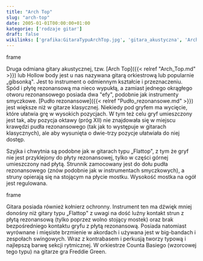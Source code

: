 ```yaml
---
title: "Arch Top"
slug: "arch-top"
date: 2005-01-01T00:00:00+01:00
kategorie: ['rodzaje gitar']
draft: false
wikilinks: ['grafika:GitaraTypuArchTop.jpg', 'gitara_akustyczna', 'Arch_Top', 'Pud%C5%82o_rezonansowe', 'pud%C5%82o_rezonansowe', 'gitara_klasyczna', 'Grafika:MostekZRegulacjaWysokosci.jpg', 'swing', 'Count_Basie', 'Freddie_Green']
---
```

frame<!-- link nie odnosił się do niczego -->

Druga odmiana gitary akustycznej<!-- link nie odnosił się do niczego -->, tzw.
[Arch Top]({{< relref "Arch_Top.md" >}}) lub Hollow body jest u nas nazywana
gitarą orkiestrową lub popularnie „gibsonką". Jest to instrument o
odmiennym kształcie i przeznaczeniu. Spód i płytę rezonansową ma nieco
wypukłą, a zamiast jednego okrągłego otworu rezonansowego posiada dwa
"efy", podobnie jak instrumenty smyczkowe. [Pudło
rezonansowe]({{< relref "Pudło_rezonansowe.md" >}}) jest większe niż w gitarze
klasycznej. Niekiedy pod gryfem ma wycięcie, które ułatwia grę w
wysokich pozycjach. W tym też celu gryf umieszczony jest tak, aby
pozycja oktawy (próg XII) nie znajdowała się w miejscu krawędzi pudła
rezonansowego<!-- link nie odnosił się do niczego --> (tak jak to występuje w
gitarach klasycznych<!-- link nie odnosił się do niczego -->), ale aby wysunięta
o dwie-trzy pozycje ułatwiała do niej dostęp.

Szyjka i chwytnia są podobne jak w gitarach typu „Flattop", z tym że
gryf nie jest przyklejony do płyty rezonansowej, tylko w części górnej
umieszczony nad płytą. Strunnik zamocowany jest do dołu pudła
rezonansowego (znów podobnie jak w instrumentach smyczkowych), a struny
opierają się na stojącym na płycie mostku. Wysokość mostka na ogół jest
regulowana.

frame<!-- link nie odnosił się do niczego -->

Gitara posiada również kołnierz ochronny. Instrument ten ma dźwięk mniej
donośny niż gitary typu „Flattop" z uwagi na dość luźny kontakt strun z
płytą rezonansową (tylko poprzez wolno stojący mostek) oraz brak
bezpośredniego kontaktu gryfu z płytą rezonansową. Posiada natomiast
wyrównane i mięsiste brzmienie w akordach i używana jest w big-bandach i
zespołach swingowych<!-- link nie odnosił się do niczego -->. Wraz z kontrabasem i perkusją
tworzy typową i najlepszą barwę sekcji rytmicznej. W orkiestrze Counta
Basiego<!-- link nie odnosił się do niczego --> (wzorcowej tego typu) na gitarze gra
Freddie Green<!-- link nie odnosił się do niczego -->.

